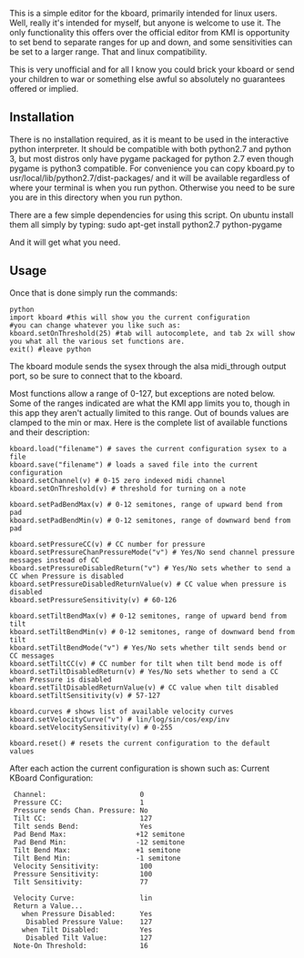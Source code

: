 This is a simple editor for the kboard, primarily intended for linux users. Well, really it's intended for myself, but anyone is welcome to use it. The only functionality this offers over the official editor from KMI is opportunity to set bend to separate ranges for up and down, and some sensitivities can be set to a larger range. That and linux compatibility.

This is very unofficial and for all I know you could brick your kboard or send your children to war or something else awful so absolutely no guarantees offered or implied.


## Installation

There is no installation required, as it is meant to be used in the interactive python interpreter. It should be compatible with both python2.7 and python 3, but most distros only have pygame packaged for python 2.7 even though pygame is python3 compatible. For convenience you can copy kboard.py to usr/local/lib/python2.7/dist-packages/ and it will be available regardless of where your terminal is when you run python. Otherwise you need to be sure you are in this directory when you run python.

There are a few simple dependencies for using this script. On ubuntu install them all simply by typing:
    sudo apt-get install python2.7 python-pygame

And it will get what you need.


## Usage

Once that is done simply run the commands:

```{python}
python
import kboard #this will show you the current configuration
#you can change whatever you like such as:
kboard.setOnThreshold(25) #tab will autocomplete, and tab 2x will show you what all the various set functions are.
exit() #leave python
```


The kboard module sends the sysex through the alsa midi_through output port, so be sure to connect that to the kboard.

Most functions allow a range of 0-127, but exceptions are noted below. Some of the ranges indicated are what the KMI app limits you to, though in this app they aren't actually limited to this range. Out of bounds values are clamped to the min or max.
Here is the complete list of available functions and their description:

```{python}
kboard.load("filename") # saves the current configuration sysex to a file
kboard.save("filename") # loads a saved file into the current configuration
kboard.setChannel(v) # 0-15 zero indexed midi channel
kboard.setOnThreshold(v) # threshold for turning on a note

kboard.setPadBendMax(v) # 0-12 semitones, range of upward bend from pad
kboard.setPadBendMin(v) # 0-12 semitones, range of downward bend from pad

kboard.setPressureCC(v) # CC number for pressure
kboard.setPressureChanPressureMode("v") # Yes/No send channel pressure messages instead of CC
kboard.setPressureDisabledReturn("v") # Yes/No sets whether to send a CC when Pressure is disabled
kboard.setPressureDisabledReturnValue(v) # CC value when pressure is disabled
kboard.setPressureSensitivity(v) # 60-126

kboard.setTiltBendMax(v) # 0-12 semitones, range of upward bend from tilt
kboard.setTiltBendMin(v) # 0-12 semitones, range of downward bend from tilt
kboard.setTiltBendMode("v") # Yes/No sets whether tilt sends bend or CC messages
kboard.setTiltCC(v) # CC number for tilt when tilt bend mode is off
kboard.setTiltDisabledReturn(v) # Yes/No sets whether to send a CC when Pressure is disabled
kboard.setTiltDisabledReturnValue(v) # CC value when tilt disabled
kboard.setTiltSensitivity(v) # 57-127

kboard.curves # shows list of available velocity curves
kboard.setVelocityCurve("v") # lin/log/sin/cos/exp/inv
kboard.setVelocitySensitivity(v) # 0-255

kboard.reset() # resets the current configuration to the default values
```

After each action the current configuration is shown such as:
Current KBoard Configuration:

```
 Channel:                       0
 Pressure CC:                   1
 Pressure sends Chan. Pressure: No
 Tilt CC:                       127
 Tilt sends Bend:               Yes
 Pad Bend Max:                 +12 semitone
 Pad Bend Min:                 -12 semitone
 Tilt Bend Max:                +1 semitone
 Tilt Bend Min:                -1 semitone
 Velocity Sensitivity:          100
 Pressure Sensitivity:          100
 Tilt Sensitivity:              77

 Velocity Curve:                lin
 Return a Value...
   when Pressure Disabled:      Yes
    Disabled Pressure Value:    127
   when Tilt Disabled:          Yes
    Disabled Tilt Value:        127
 Note-On Threshold:             16
```
